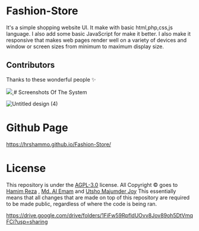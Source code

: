 # Fashion-Store
It's a simple shopping website UI. It make with basic html,php,css,js language. I also add some basic JavaScript for make it better. I also make it responsive that makes web pages render well on a variety of devices and window or screen sizes from minimum to maximum display size.

## Contributors 
Thanks to these wonderful people ✨

<a align="center" href="https://github.com/hrshammo/Fashion-Store/graphs/contributors">
  <img src="https://contrib.rocks/image?repo=hrshammo/Fashion-Store&&max=817" />
</a>
# Screenshots Of The System

![Untitled design (4)](https://user-images.githubusercontent.com/76872754/204106419-2ad57677-db69-4f93-8981-f301586a7127.png)



# Github Page
https://hrshammo.github.io/Fashion-Store/
# License

This repository is under the [AGPL-3.0](LICENSE) license.
All Copyright © goes to  [Hamim Reza](https://github.com/hrshammo) , [Md. Al Emam](https://github.com/alemam242) and [Utsho Majumder Joy](https://github.com/utshojoy1)
This essentially means that all changes that are made on top of this repository are required to be made public, regardless of where the code is being ran.



https://drive.google.com/drive/folders/1FiFw59RpfldUOvv8Jov89oh5DtVmqFCi?usp=sharing
